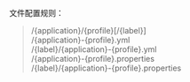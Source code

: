 文件配置规则：
>/{application}/{profile}[/{label}]  
/{application}-{profile}.yml  
/{label}/{application}-{profile}.yml  
/{application}-{profile}.properties  
/{label}/{application}-{profile}.properties  
